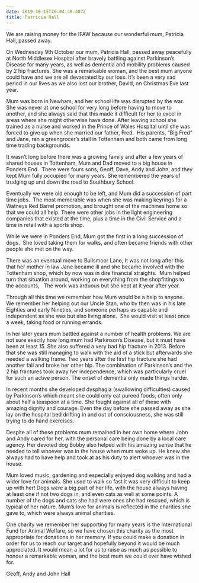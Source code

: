 ```yaml
---
date: 2019-10-15T20:04:40.407Z
title: Patricia Hall
---
```

We are raising money for the IFAW because our wonderful mum, Patricia Hall, passed away.

On Wednesday 9th October our mum, Patricia Hall, passed away peacefully at North Middlesex Hospital after bravely battling against Parkinson’s Disease for many years, as well as dementia and mobility problems caused by 2 hip fractures. She was a remarkable woman, and the best mum anyone could have and we are all devastated by our loss. It’s been a very sad period in our lives as we also lost our brother, David, on Christmas Eve last year.

Mum was born in Newham, and her school life was disrupted by the war. She was never at one school for very long before having to move to another, and she always said that this made it difficult for her to excel in areas where she might otherwise have done. After leaving school she trained as a nurse and worked in the Prince of Wales Hospital until she was forced to give up when she married our father, Fred.  His parents, “Big Fred” and Jane, ran a greengrocer’s stall in Tottenham and both came from long time trading backgrounds.

It wasn’t long before there was a growing family and after a few years of shared houses in Tottenham, Mum and Dad moved to a big house in Ponders End.  There were fours sons, Geoff, Dave, Andy and John, and they kept Mum fully occupied for many years. She remembered the years of trudging up and down the road to Southbury School. 

Eventually we were old enough to be left, and Mum did a succession of part time jobs.  The most memorable was when she was making keyrings for a Watneys Red Barrel promotion, and brought one of the machines home so that we could all help. There were other jobs in the light engineering companies that existed at the time, plus a time in the Civil Service and a time in retail with a sports shop.

While we were in Ponders End, Mum got the first in a long succession of dogs.  She loved taking them for walks, and often became friends with other people she met on the way. 

There was an eventual move to Bullsmoor Lane, It was not long after this that her mother in law Jane became ill and she became involved with the Tottenham shop, which by now was in dire financial straights.  Mum helped turn that situation around, working on everything from the shopfittings to the accounts,   The work was arduous but she kept at it year after year.

Through all this time we remember how Mum would be a help to anyone. We remember her helping out our Uncle Stan, who by then was in his late Eighties and early Nineties, and someone perhaps as capable and independent as she was but also living alone.  She would visit at least once a week, taking food or running errands.

In her later years mum battled against a number of health problems. We are not sure exactly how long mum had Parkinson’s Disease, but it must have been at least 15. She also suffered a very bad hip fracture in 2013. Before that she was still managing to walk with the aid of a stick but afterwards she needed a walking frame. Two years after the first hip fracture she had another fall and broke her other hip. The combination of Parkinson’s and the 2 hip fractures took away her independence, which was particularly cruel for such an active person. The onset of dementia only made things harder. 

In recent months she developed dysphagia (swallowing difficulties) caused by Parkinson’s which meant she could only eat pureed foods, often only about half a teaspoon at a time. She fought against all of these with amazing dignity and courage. Even the day before she passed away as she lay on the hospital bed drifting in and out of consciousness, she was still trying to do hand exercises. 

Despite all of these problems mum remained in her own home where John and Andy cared for her, with the personal care being done by a local care agency. Her devoted dog Bobby also helped with his amazing sense that he needed to tell whoever was in the house when mum woke up. He knew she always had to have help and took at as his duty to alert whoever was in the house. 

Mum loved music, gardening and especially enjoyed dog walking and had a wider love for animals. She used to walk so fast it was very difficult to keep up with her! Dogs were a big part of her life, with the house always having at least one if not two dogs in, and even cats as well at some points. A number of the dogs and cats she had were ones she had rescued, which is typical of her nature. Mum’s love for animals is reflected in the charities she gave to, which were always animal charities. 

One charity we remember her supporting for many years is the International Fund for Animal Welfare, so we have chosen this charity as the most appropriate for donations in her memory. If you could make a donation in order for us to reach our target and hopefully beyond it would be much appreciated. It would mean a lot for us to raise as much as possible to honour a remarkable woman, and the best mum we could ever have wished for.

Geoff, Andy and John Hall 
